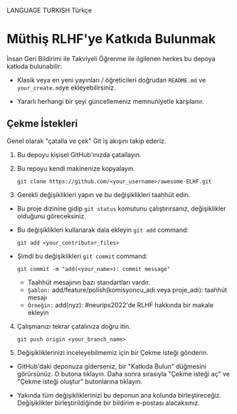 LANGUAGE TURKISH
Türkçe
# Müthiş RLHF'ye Katkıda Bulunmak

İnsan Geri Bildirimi ile Takviyeli Öğrenme ile ilgilenen herkes bu depoya katkıda bulunabilir:

- Klasik veya en yeni yayınları / öğreticileri doğrudan `README.md` ve `your_create.md`ye ekleyebilirsiniz.

- Yararlı herhangi bir şeyi güncellemeniz memnuniyetle karşılanır.


## Çekme İstekleri

Genel olarak "çatalla ve çek" Git iş akışını takip ederiz.

1. Bu depoyu kişisel GitHub'ınızda çatallayın.

2. Bu repoyu kendi makinenize kopyalayın.
    ```
    git clone https://github.com/<your_username>/awesome-ELHF.git
    ```

3. Gerekli değişiklikleri yapın ve bu değişiklikleri taahhüt edin.
    
- Bu proje dizinine gidip `git status` komutunu çalıştırırsanız, değişiklikler olduğunu göreceksiniz.

- Bu değişiklikleri kullanarak dala ekleyin `git add` command:
    ```
    git add <your_contributor_files>
    ```
- Şimdi bu değişiklikleri `git commit` command:
    ```
    git commit -m "add(<your_name>): commit message"
    ```
    * Taahhüt mesajının bazı standartları vardır.
    * `Şablon:` add/feature/polish(komisyoncu_adı veya proje_adı): taahhüt mesajı
    * `Örneğin:` add(nyz): #neurips2022'de RLHF hakkında bir makale ekleyin


4. Çalışmanızı tekrar çatalınıza doğru itin.
    ```
    git push origin <your_branch_name>
    ```

5. Değişikliklerinizi inceleyebilmemiz için bir Çekme isteği gönderin.

- GitHub'daki deponuza giderseniz, bir "Katkıda Bulun" düğmesini görürsünüz. O butona tıklayın. Daha sonra sırasıyla "Çekme isteği aç" ve "Çekme isteği oluştur" butonlarına tıklayın.

- Yakında tüm değişikliklerinizi bu deponun ana kolunda birleştireceğiz. Değişiklikler birleştirildiğinde bir bildirim e-postası alacaksınız.
